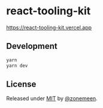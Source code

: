 # react-tooling-kit

https://react-tooling-kit.vercel.app

## Development

```bash
yarn
yarn dev
```

## License

Released under [MIT](/LICENSE) by [@zonemeen](https://github.com/zonemeen).
